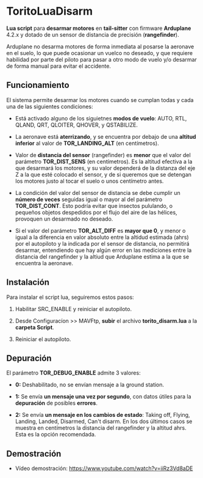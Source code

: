 # ToritoLuaDisarm

**Lua script** para **desarmar motores** en **tail-sitter** con firmware **Arduplane** 4.2.x y dotado de un sensor de distancia de precisión (**rangefinder**).

Arduplane no desarma motores de forma inmediata al posarse la aeronave en el suelo, lo que puede ocasionar un vuelco no deseado, y que requiere habilidad por parte del piloto para pasar a otro modo de vuelo y/o desarmar de forma manual para evitar el accidente.

## Funcionamiento

El sistema permite desarmar los motores cuando se cumplan todas y cada una de las siguientes condiciones:

- Está activado alguno de los siguietnes **modos de vuelo**: AUTO, RTL, QLAND, QRT, QLOITER, QHOVER, y QSTABILIZE.

- La aeronave está **aterrizando**, y se encuentra por debajo de una **altitud inferior** al valor de **TOR_LANDING_ALT** (en centímetros).

- Valor de **distancia del sensor** (rangefinder) es **menor** que el valor del parámetro **TOR_DIST_SENS** (en centímetros). Es la altitud efectiva a la que desarmará los motores, y su valor dependerá de la distanza del eje Z a la que esté colocado el sensor, y de si queremos que se detengan los motores justo al tocar el suelo o unos centímetro antes.

- La condición del valor del sensor de distancia se debe cumplir un **número de veces** seguidas igual o mayor al del parámetro **TOR_DIST_CONT**. Esto podría evitar que insectos pululando, o pequeños objetos despedidos por el flujo del aire de las hélices, provoquen un desarmado no deseado. 

- Si el valor del parámetro **TOR_ALT_DIFF** es **mayor que 0**, y menor o igual a la diferencia en valor absoluto entre la altidud estimada (ahrs) por el autopiloto y la indicada por el sensor de distancia, no permitirá desarmar, entendiendo que hay algún error en las mediciones entre la distancia del rangefinder y la altiud que Arduplane estima a la que se encuentra la aeronave.

## Instalación 

Para instalar el script lua, seguiremos estos pasos:

1. Habilitar SRC_ENABLE y reiniciar el autopiloto.

2. Desde Configuracíon >> MAVFtp, **subir** el archivo **torito_disarm.lua** a la **carpeta Script**.

3. Reiniciar el autopiloto.

## Depuración

El parámetro **TOR_DEBUG_ENABLE** admite 3 valores:

- **0:** Deshabilitado, no se envían mensaje a la ground station.

- **1:** Se envía **un mensaje una vez por segundo**, con datos útiles para la **depuración** de posibles **errores**.

- **2:** Se envía **un mensaje en los cambios de estado**: Taking off, Flying, Landing, Landed, Disarmed, Can't disarm. En los dos últimos casos se muestra en centímetros la distancia del rangefinder y la altitud ahrs. Esta es la opción recomendada.

## Demostración

- Vídeo demostración: https://www.youtube.com/watch?v=iiRz3Vd8aDE
